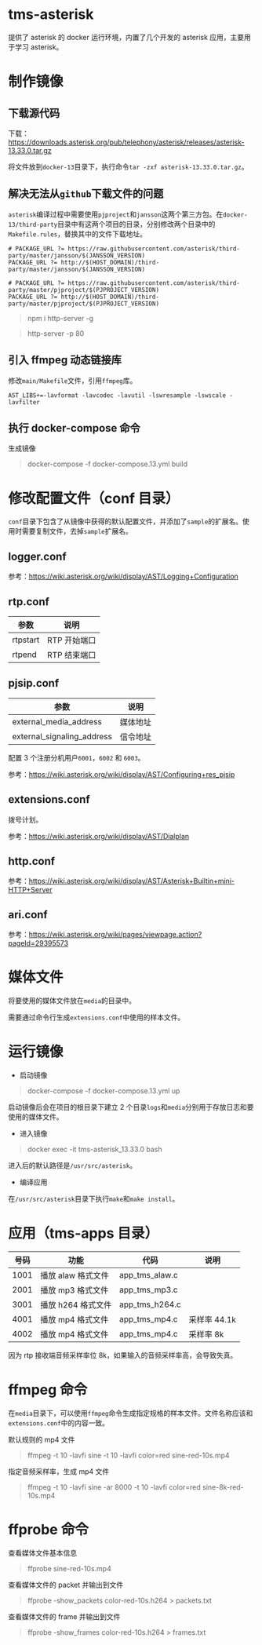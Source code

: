 # tms-asterisk

提供了 asterisk 的 docker 运行环境，内置了几个开发的 asterisk 应用，主要用于学习 asterisk。

# 制作镜像

## 下载源代码

下载：https://downloads.asterisk.org/pub/telephony/asterisk/releases/asterisk-13.33.0.tar.gz

将文件放到`docker-13`目录下，执行命令`tar -zxf asterisk-13.33.0.tar.gz`。

## 解决无法从`github`下载文件的问题

`asterisk`编译过程中需要使用`pjproject`和`jansson`这两个第三方包。在`docker-13/third-party`目录中有这两个项目的目录，分别修改两个目录中的`Makefile.rules`，替换其中的文件下载地址。

```
# PACKAGE_URL ?= https://raw.githubusercontent.com/asterisk/third-party/master/jansson/$(JANSSON_VERSION)
PACKAGE_URL ?= http://$(HOST_DOMAIN)/third-party/master/jansson/$(JANSSON_VERSION)
```

```
# PACKAGE_URL ?= https://raw.githubusercontent.com/asterisk/third-party/master/pjproject/$(PJPROJECT_VERSION)
PACKAGE_URL ?= http://$(HOST_DOMAIN)/third-party/master/pjproject/$(PJPROJECT_VERSION)
```

> npm i http-server -g

> http-server -p 80

## 引入 ffmpeg 动态链接库

修改`main/Makefile`文件，引用`ffmpeg`库。

```
AST_LIBS+=-lavformat -lavcodec -lavutil -lswresample -lswscale -lavfilter
```

## 执行 docker-compose 命令

生成镜像

> docker-compose -f docker-compose.13.yml build

# 修改配置文件（conf 目录）

`conf`目录下包含了从镜像中获得的默认配置文件，并添加了`sample`的扩展名。使用时需要复制文件，去掉`sample`扩展名。

## logger.conf

参考：https://wiki.asterisk.org/wiki/display/AST/Logging+Configuration

## rtp.conf

| 参数     | 说明         |
| -------- | ------------ |
| rtpstart | RTP 开始端口 |
| rtpend   | RTP 结束端口 |

## pjsip.conf

| 参数                       | 说明     |
| -------------------------- | -------- |
| external_media_address     | 媒体地址 |
| external_signaling_address | 信令地址 |

配置 3 个注册分机用户`6001`，`6002` 和 `6003`。

参考：https://wiki.asterisk.org/wiki/display/AST/Configuring+res_pjsip

## extensions.conf

拨号计划。

参考：https://wiki.asterisk.org/wiki/display/AST/Dialplan

## http.conf

参考：https://wiki.asterisk.org/wiki/display/AST/Asterisk+Builtin+mini-HTTP+Server

## ari.conf

参考：https://wiki.asterisk.org/wiki/pages/viewpage.action?pageId=29395573

# 媒体文件

将要使用的媒体文件放在`media`的目录中。

需要通过命令行生成`extensions.conf`中使用的样本文件。

# 运行镜像

- 启动镜像

> docker-compose -f docker-compose.13.yml up

启动镜像后会在项目的根目录下建立 2 个目录`logs`和`media`分别用于存放日志和要使用的媒体文件。

- 进入镜像

> docker exec -it tms-asterisk_13.33.0 bash

进入后的默认路径是`/usr/src/asterisk`。

- 编译应用

在`/usr/src/asterisk`目录下执行`make`和`make install`。

# 应用（tms-apps 目录）

| 号码 | 功能               | 代码           | 说明         |
| ---- | ------------------ | -------------- | ------------ |
| 1001 | 播放 alaw 格式文件 | app_tms_alaw.c |              |
| 2001 | 播放 mp3 格式文件  | app_tms_mp3.c  |              |
| 3001 | 播放 h264 格式文件 | app_tms_h264.c |              |
| 4001 | 播放 mp4 格式文件  | app_tms_mp4.c  | 采样率 44.1k |
| 4002 | 播放 mp4 格式文件  | app_tms_mp4.c  | 采样率 8k    |

因为 rtp 接收端音频采样率位 8k，如果输入的音频采样率高，会导致失真。

# ffmpeg 命令

在`media`目录下，可以使用`ffmpeg`命令生成指定规格的样本文件。文件名称应该和`extensions.conf`中的内容一致。

默认规则的 mp4 文件

> ffmpeg -t 10 -lavfi sine -t 10 -lavfi color=red sine-red-10s.mp4

指定音频采样率，生成 mp4 文件

> ffmpeg -t 10 -lavfi sine -ar 8000 -t 10 -lavfi color=red sine-8k-red-10s.mp4

# ffprobe 命令

查看媒体文件基本信息

> ffprobe sine-red-10s.mp4

查看媒体文件的 packet 并输出到文件

> ffprobe -show_packets color-red-10s.h264 > packets.txt

查看媒体文件的 frame 并输出到文件

> ffprobe -show_frames color-red-10s.h264 > frames.txt
